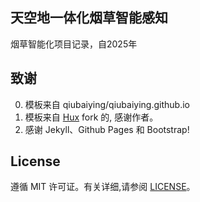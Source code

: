 ## 天空地一体化烟草智能感知

烟草智能化项目记录，自2025年




## 致谢

0. 模板来自 qiubaiying/qiubaiying.github.io
1. 模板来自 [Hux](https://github.com/Huxpro/huxpro.github.io) fork 的, 感谢作者。 
2. 感谢 Jekyll、Github Pages 和 Bootstrap!

## License

遵循 MIT 许可证。有关详细,请参阅 [LICENSE](https://github.com/qiubaiying/qiubaiying.github.io/blob/master/LICENSE)。
